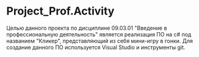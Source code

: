 # Project_Prof.Activity
Целью данного проекта по дисциплине 09.03.01 "Введение в профессиональную деятельность" является реализация ПО на c# под названием "Кликер", представляющий из себя мини-игру в гонки. Для создание данного ПО используется Visual Studio и инструменты git.
